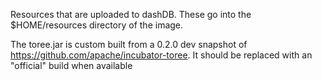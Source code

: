 Resources that are uploaded to dashDB. 
These go into the $HOME/resources directory of the image.

The toree.jar is custom built from a 0.2.0 dev snapshot of https://github.com/apache/incubator-toree.
It should be replaced with an "official" build when available